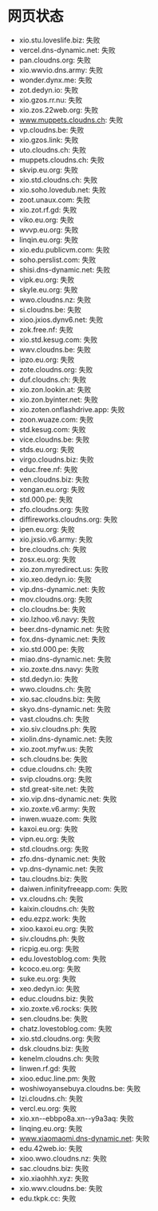 # 网页状态
- xio.stu.loveslife.biz: 失败
- vercel.dns-dynamic.net: 失败
- pan.cloudns.org: 失败
- xio.wwvio.dns.army: 失败
- wonder.dynx.me: 失败
- zot.dedyn.io: 失败
- xio.gzos.rr.nu: 失败
- xio.zos.22web.org: 失败
- www.muppets.cloudns.ch: 失败
- vp.cloudns.be: 失败
- xio.gzos.link: 失败
- uto.cloudns.ch: 失败
- muppets.cloudns.ch: 失败
- skvip.eu.org: 失败
- xio.std.cloudns.ch: 失败
- xio.soho.lovedub.net: 失败
- zoot.unaux.com: 失败
- xio.zot.rf.gd: 失败
- viko.eu.org: 失败
- wvvp.eu.org: 失败
- linqin.eu.org: 失败
- xio.edu.publicvm.com: 失败
- soho.perslist.com: 失败
- shisi.dns-dynamic.net: 失败
- vipk.eu.org: 失败
- skyle.eu.org: 失败
- wwo.cloudns.nz: 失败
- si.cloudns.be: 失败
- xioo.jxios.dynv6.net: 失败
- zok.free.nf: 失败
- xio.std.kesug.com: 失败
- wwv.cloudns.be: 失败
- ipzo.eu.org: 失败
- zote.cloudns.org: 失败
- duf.cloudns.ch: 失败
- xio.zon.lookin.at: 失败
- xio.zon.byinter.net: 失败
- xio.zoten.onflashdrive.app: 失败
- zoon.wuaze.com: 失败
- std.kesug.com: 失败
- vice.cloudns.be: 失败
- stds.eu.org: 失败
- virgo.cloudns.biz: 失败
- educ.free.nf: 失败
- ven.cloudns.biz: 失败
- xongan.eu.org: 失败
- std.000.pe: 失败
- zfo.cloudns.org: 失败
- diffireworks.cloudns.org: 失败
- ipen.eu.org: 失败
- xio.jxsio.v6.army: 失败
- bre.cloudns.ch: 失败
- zosx.eu.org: 失败
- xio.zon.myredirect.us: 失败
- xio.xeo.dedyn.io: 失败
- vip.dns-dynamic.net: 失败
- mov.cloudns.org: 失败
- clo.cloudns.be: 失败
- xio.lzhoo.v6.navy: 失败
- beer.dns-dynamic.net: 失败
- fox.dns-dynamic.net: 失败
- xio.std.000.pe: 失败
- miao.dns-dynamic.net: 失败
- xio.zoxte.dns.navy: 失败
- std.dedyn.io: 失败
- wwo.cloudns.ch: 失败
- xio.sac.cloudns.biz: 失败
- skyo.dns-dynamic.net: 失败
- vast.cloudns.ch: 失败
- xio.siv.cloudns.ph: 失败
- xiolin.dns-dynamic.net: 失败
- xio.zoot.myfw.us: 失败
- sch.cloudns.be: 失败
- cdue.cloudns.ch: 失败
- svip.cloudns.org: 失败
- std.great-site.net: 失败
- xio.vip.dns-dynamic.net: 失败
- xio.zoxte.v6.army: 失败
- inwen.wuaze.com: 失败
- kaxoi.eu.org: 失败
- vipn.eu.org: 失败
- std.cloudns.org: 失败
- zfo.dns-dynamic.net: 失败
- vp.dns-dynamic.net: 失败
- tau.cloudns.biz: 失败
- daiwen.infinityfreeapp.com: 失败
- vx.cloudns.ch: 失败
- kaixin.cloudns.ch: 失败
- edu.ezpz.work: 失败
- xioo.kaxoi.eu.org: 失败
- siv.cloudns.ph: 失败
- ricpig.eu.org: 失败
- edu.lovestoblog.com: 失败
- kcoco.eu.org: 失败
- suke.eu.org: 失败
- xeo.dedyn.io: 失败
- educ.cloudns.biz: 失败
- xio.zoxte.v6.rocks: 失败
- sen.cloudns.be: 失败
- chatz.lovestoblog.com: 失败
- xio.std.cloudns.org: 失败
- dsk.cloudns.biz: 失败
- kenelm.cloudns.ch: 失败
- linwen.rf.gd: 失败
- xioo.educ.line.pm: 失败
- woshiwoyansebuya.cloudns.be: 失败
- lzi.cloudns.ch: 失败
- vercl.eu.org: 失败
- xio.xn--ebbpo8a.xn--y9a3aq: 失败
- linqing.eu.org: 失败
- www.xiaomaomi.dns-dynamic.net: 失败
- edu.42web.io: 失败
- xioo.wwo.cloudns.nz: 失败
- sac.cloudns.biz: 失败
- xio.xiaohhh.xyz: 失败
- xio.wwv.cloudns.be: 失败
- edu.tkpk.cc: 失败

